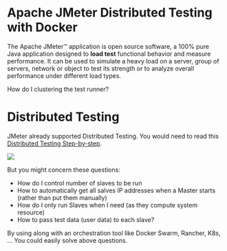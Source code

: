 # Apache JMeter Distributed Testing with Docker

The Apache JMeter™ application is open source software, a 100% pure Java application designed to **load test** functional behavior and measure performance. It can be used to simulate a heavy load on a server, group of servers, network or object to test its strength or to analyze overall performance under different load types.

How do I clustering the test runner?

# Distributed Testing

JMeter already supported Distributed Testing. You would need to read this [Distributed Testing Step-by-step](https://jmeter.apache.org/usermanual/jmeter_distributed_testing_step_by_step.html).

![](https://jmeter.apache.org/images/screenshots/distributed-names.svg)

But you might concern these questions:
- How do I control number of slaves to be run
- How to automatically get all salves IP addresses when a Master starts (rather than put them manually)
- How do I only run Slaves when I need (as they compute system resource)
- How to pass test data (user data) to each slave?

By using along with an orchestration tool like Docker Swarm, Rancher, K8s, ... You could easily solve above questions.